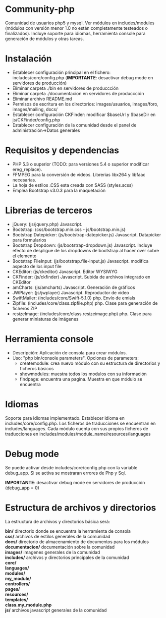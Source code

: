 Community-php
================================
Comunidad de usuarios php5 y mysql. Ver módulos en includes/modules (módulos con versión menor 1.0 no están completamente testeados o finalizados). Incluye soporte para idiomas, herramienta console para generación de módulos y otras tareas.

Instalación
================================
- Establecer configuración principal en el fichero: includes/core/config.php (<b>IMPORTANTE</b>: desactivar debug mode en servidores de producción)
- Eliminar carpeta ./bin en servidores de produccción
- Eliminar carpeta ./documentacion en servidores de produccción
- Eliminar archivo README.md
- Permisos de escritura en los directorios: images/usuarios, images/foro, images/mailing, docs/
- Establecer configuración CKFinder: modificar $baseUrl y $baseDir en js/CKFinder/config.php
- Establecer configuración de la comunidad desde el panel de administración->Datos generales


Requisitos y dependencias
================================
- PHP 5.3 o superior (TODO: para versiones 5.4 o superior modificar ereg_replace).
- FFMPEG para la conversión de videos. Librerias libx264 y libfaac necesarias.
- La hoja de estilos .CSS esta creada con SASS (styles.scss)
- Emplea Bootstrap v3.0.3 para la maquetación


Librerias de terceros
================================
- jQuery: (js/jquery.php) Javascript.
- Bootstrap: (css/bootstrap.min.css - js/bootstrap.min.js)
- Bootstrap Datepicker: (js/bootstrap-datepicker.js) Javascript. Datapicker para formularios
- Bootstrap Dropdown: (js/bootstrap-dropdown.js) Javascript. Incluye efecto de despligue de los dropdowns de bootstrap al hacer over sobre el elemento
- Bootstrap FileInput: (js/bootstrap.file-input.js) Javascript. modifica aspecto de los input file
- CKEditor: (js/ckeditor) Javascript. Editor WYSIWYG
- CKFinder: (js/ckfinder) Javascript. Subida de archivos integrado en CKEditor
- amCharts: (js/amcharts) Javascript. Generación de gráficos
- JWPlayer: (js/jwplayer) Javascript. Reproductor de video
- SwiftMailer: (includes/core/Swift-5.1.0) php. Envío de emials
- Zipfile: (includes/core/class.zipfile.php) php. Clase para generación de ficheros ZIP
- resizeImage: (includes/core/class.resizeimage.php) php. Clase para generar miniaturas de imágenes

Herramienta console
================================
- Descripción: Aplicación de consola para crear módulos. 
- Uso: "php bin/console parameters". Opciones de parameters:
	- createmodule: crea nuevo módulo con su estructura de directorios y ficheros básicos
	- showmodules: muestra todos los modulos con su información
	- findpage: encuentra una pagina. Muestra en que módulo se encuentra


Idiomas
================================
Soporte para idiomas implementado. Establecer idioma en includes/core/config.php. Los ficheros de traducciones se encuentran en includes/languages. Cada módulo cuenta con sus propios ficheros de traducciones en includes/modules/module_name/resources/languages

Debug mode
================================
Se puede activar desde includes/core/config.php con la variable debug_app. Si se activa se mostraran errores  de Php y Sql.

<b>IMPORTANTE</b>: desactivar debug mode en servidores de producción (debug_app = 0)


Estructura de archivos y directorios
================================
La estructura de archivos y directorios básica será:

<b>bin/</b> directorio donde se encuentra la herramienta de consola<br />
<b>css/</b> archivos de estilos generales de la comunidad<br />
<b>docs/</b> directorio de almacenamiento de documentos para los módulos<br />
<b>documentacion/</b> documentación sobre la comunidad<br />
<b>images/</b> imagenes generales de la comunidad<br />
<b>includes/</b> archivos y directorios principales de la comunidad<br />
    <b>core/</b><br />
    <b>languages/</b><br />
	<b>modules/</b><br />
		<b>my_module/</b><br />
			<b>controllers/</b><br />
			<b>pages/</b><br />
			<b>resources/</b><br />
			<b>templates/</b><br />
			<b>class.my_module.php</b><br />
<b>js/</b> archivos javascript generales de la comunidad